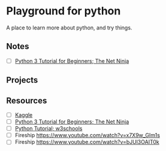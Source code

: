 # Playground for python

A place to learn more about python, and try things.

## Notes

- [ ] [Python 3 Tutorial for Beginners; The Net Ninja](notes/python-3-tutorial-for-beginners--the-net-ninja.md)

## Projects

## Resources

- [ ] [Kaggle](https://www.kaggle.com/learn)
- [ ] [Python 3 Tutorial for Beginners; The Net Ninja](https://www.youtube.com/playlist?list=PL4cUxeGkcC9idu6GZ8EU_5B6WpKTdYZbK)
- [ ] [Python Tutorial; w3schools](https://www.w3schools.com/python/)
- [ ] Fireship https://www.youtube.com/watch?v=x7X9w_GIm1s
- [ ] Fireship https://www.youtube.com/watch?v=bJUl3OAIT0k
